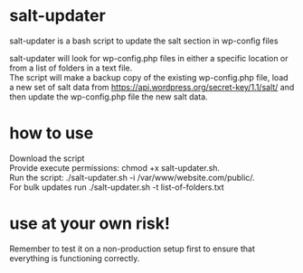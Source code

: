 # salt-updater
salt-updater is a bash script to update the salt section in wp-config files<br>

salt-updater will look for wp-config.php files in either a specific location or from a list of folders in a text file.<br>
The script will make a backup copy of the existing wp-config.php file, load a new set of salt data from https://api.wordpress.org/secret-key/1.1/salt/ and then update the wp-config.php file the new salt data. <br>

# how to use
Download the script<br>
Provide execute permissions: chmod +x salt-updater.sh.<br>
Run the script: ./salt-updater.sh -i /var/www/website.com/public/. <br>
For bulk updates run ./salt-updater.sh -t list-of-folders.txt <br>

# use at your own risk!
Remember to test it on a non-production setup first to ensure that everything is functioning correctly.<br>
